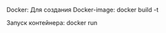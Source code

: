 Docker:
Для создания Docker-image:
docker build -t <name image>

Запуск контейнера:
docker run <name image>
